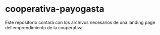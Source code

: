 # cooperativa-payogasta
Este repositorio contará con los archivos necesarios de una landing page del emprendimiento de la cooperativa
